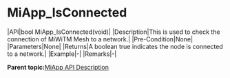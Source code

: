 # MiApp\_IsConnected

|API|bool MiApp\_IsConnected\(void\)|
|Description|This is used to check the connection of MiWiTM Mesh to a network.|
|Pre-Condition|None|
|Parameters|None|
|Returns|A boolean true indicates the node is connected to a network.|
|Example|-|
|Remarks|-|

**Parent topic:**[MiApp API Description](GUID-A47B6424-A497-498C-8B1E-044F12F201A6.md)

